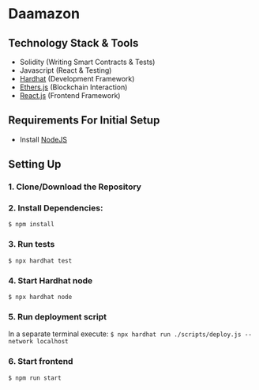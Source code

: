 # Daamazon

## Technology Stack & Tools

- Solidity (Writing Smart Contracts & Tests)
- Javascript (React & Testing)
- [Hardhat](https://hardhat.org/) (Development Framework)
- [Ethers.js](https://docs.ethers.io/v5/) (Blockchain Interaction)
- [React.js](https://reactjs.org/) (Frontend Framework)

## Requirements For Initial Setup

- Install [NodeJS](https://nodejs.org/en/)

## Setting Up

### 1. Clone/Download the Repository

### 2. Install Dependencies:

`$ npm install`

### 3. Run tests

`$ npx hardhat test`

### 4. Start Hardhat node

`$ npx hardhat node`

### 5. Run deployment script

In a separate terminal execute:
`$ npx hardhat run ./scripts/deploy.js --network localhost`

### 6. Start frontend

`$ npm run start`
